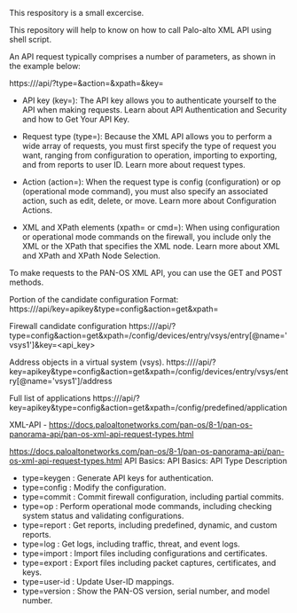 This respository is a small excercise. 

This repository will help to know on how to call Palo-alto XML API using shell script. 



An API request typically comprises a number of parameters, as shown in the example below:

https://<firewall>/api/?type=<type>&action=<action>&xpath=<xpath>&key=<apikey>

- API key (key=): The API key allows you to authenticate yourself to the API when making requests. Learn about API Authentication and Security and how to Get Your API Key.

- Request type (type=): Because the XML API allows you to perform a wide array of requests, you must first specify the type of request you want, ranging from configuration to operation, importing to exporting, and from reports to user ID. Learn more about request types.

- Action (action=): When the request type is config (configuration) or op (operational mode command), you must also specify an associated action, such as edit, delete, or move. Learn more about Configuration Actions.

- XML and XPath elements (xpath= or cmd=): When using configuration or operational mode commands on the firewall, you include only the XML or the XPath that specifies the XML node. Learn more about XML and XPath and XPath Node Selection.

To make requests to the PAN-OS XML API, you can use the GET and POST methods.



Portion of the candidate configuration Format: https:///api/key=apikey&type=config&action=get&xpath=

Firewall candidate configuration https:///api/?type=config&action=get&xpath=/config/devices/entry/vsys/entry[@name='vsys1']&key=<api_key>

Address objects in a virtual system (vsys). https:////api/?key=apikey&type=config&action=get&xpath=/config/devices/entry/vsys/entry[@name='vsys1']/address

Full list of applications https:///api/?key=apikey&type=config&action=get&xpath=/config/predefined/application

XML-API - https://docs.paloaltonetworks.com/pan-os/8-1/pan-os-panorama-api/pan-os-xml-api-request-types.html 


https://docs.paloaltonetworks.com/pan-os/8-1/pan-os-panorama-api/pan-os-xml-api-request-types.html 
API Basics:
API Basics: API Type Description 
- type=keygen : Generate API keys for authentication.
- type=config   : Modify the configuration.
- type=commit   : Commit firewall configuration, including partial commits.
- type=op       : Perform operational mode commands, including checking system status and validating configurations.
- type=report   : Get reports, including predefined, dynamic, and custom reports.
- type=log      : Get logs, including traffic, threat, and event logs.
- type=import   : Import files including configurations and certificates.
- type=export   : Export files including packet captures, certificates, and keys.
- type=user-id  : Update User-ID mappings.
- type=version  : Show the PAN-OS version, serial number, and model number.
